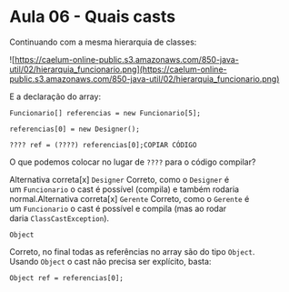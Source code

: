 # Aula 06 - Quais casts

Continuando com a mesma hierarquia de classes:

![https://caelum-online-public.s3.amazonaws.com/850-java-util/02/hierarquia_funcionario.png](https://caelum-online-public.s3.amazonaws.com/850-java-util/02/hierarquia_funcionario.png)

E a declaração do array:

```
Funcionario[] referencias = new Funcionario[5];

referencias[0] = new Designer();

???? ref = (????) referencias[0];COPIAR CÓDIGO
```

O que podemos colocar no lugar de `????` para o código compilar?

Alternativa correta[x] 
`Designer`
Correto, como o `Designer` é um `Funcionario` o cast é possível (compila) e também rodaria normal.Alternativa correta[x] 
`Gerente`
Correto, como o `Gerente` é um `Funcionario` o cast é possível e compila (mas ao rodar daria `ClassCastException`).

`Object`

Correto, no final todas as referências no array são do tipo `Object`. Usando `Object` o cast não precisa ser explícito, basta:

```
Object ref = referencias[0];
```